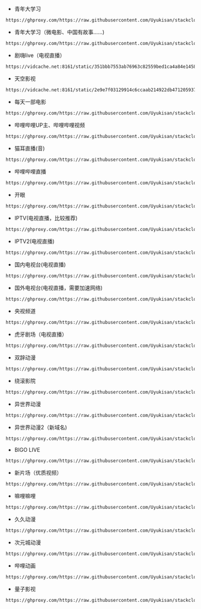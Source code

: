 - 青年大学习
```
https://ghproxy.com/https://raw.githubusercontent.com/Uyukisan/stackcloudtalk/main/source/cyol.xbs
```
- 青年大学习（微电影、中国有故事……)
```
https://ghproxy.com/https://raw.githubusercontent.com/Uyukisan/stackcloudtalk/main/source/cyolv.xbs
```
- 剧嗨live（电视直播）
```
https://vidcache.net:8161/static/351bbb7553ab76963c82559bed1ca4a84e1458c4/julive.xbs
```
- 天空影视
```
https://vidcache.net:8161/static/2e9e7f03129914c6ccaab214922db471205937a4/tkys.xbs
```
- 每天一部电影
```
https://ghproxy.com/https://raw.githubusercontent.com/Uyukisan/stackcloudtalk/main/source/onemovie.xbs
```
- 哔哩哔哩UP主、哔哩哔哩视频
```
https://ghproxy.com/https://raw.githubusercontent.com/Uyukisan/stackcloudtalk/main/source/bilibili.xbs
```
- 猫耳直播(音)
```
https://ghproxy.com/https://raw.githubusercontent.com/Uyukisan/stackcloudtalk/main/source/maoerlive.xbs
```
- 哔哩哔哩直播
```
https://ghproxy.com/https://raw.githubusercontent.com/Uyukisan/stackcloudtalk/main/source/bilibililive.xbs
```
- 开眼
```
https://ghproxy.com/https://raw.githubusercontent.com/Uyukisan/stackcloudtalk/main/source/kaiyan.xbs
```
- IPTV(电视直播，比较推荐)
```
https://ghproxy.com/https://raw.githubusercontent.com/Uyukisan/stackcloudtalk/main/source/IPTV.xbs
```
- IPTV2(电视直播)
```
https://ghproxy.com/https://raw.githubusercontent.com/Uyukisan/stackcloudtalk/main/source/IPTV2.xbs
```
- 国内电视台(电视直播)
```
https://ghproxy.com/https://raw.githubusercontent.com/Uyukisan/stackcloudtalk/main/source/chinatv.xbs
```
- 国外电视台(电视直播，需要加速网络)
```
https://ghproxy.com/https://raw.githubusercontent.com/Uyukisan/stackcloudtalk/main/source/foreigntv.xbs
```
- 央视频道
```
https://ghproxy.com/https://raw.githubusercontent.com/Uyukisan/stackcloudtalk/main/source/cctv.xbs
```
- 虎牙剧场（电视直播）
```
https://ghproxy.com/https://raw.githubusercontent.com/Uyukisan/stackcloudtalk/main/source/huyatv.xbs
```
- 双辞动漫
```
https://ghproxy.com/https://raw.githubusercontent.com/Uyukisan/stackcloudtalk/main/source/scdmfun.xbs
```
- 绕滚影院
```
https://ghproxy.com/https://raw.githubusercontent.com/Uyukisan/stackcloudtalk/main/source/raogun.xbs
```

- 异世界动漫

```
https://ghproxy.com/https://raw.githubusercontent.com/Uyukisan/stackcloudtalk/main/source/ysjdm.xbs
```

- 异世界动漫2（新域名)

```
https://ghproxy.com/https://raw.githubusercontent.com/Uyukisan/stackcloudtalk/main/source/ysjdm2.xbs
```

- BIGO LIVE

```
https://ghproxy.com/https://raw.githubusercontent.com/Uyukisan/stackcloudtalk/main/source/bigo_live.xbs
```

- 新片场（优质视频）

```
https://ghproxy.com/https://raw.githubusercontent.com/Uyukisan/stackcloudtalk/main/source/xinpianchang.xbs
```

- 嘛哩嘛哩

```
https://ghproxy.com/https://raw.githubusercontent.com/Uyukisan/stackcloudtalk/main/source/malimali.xbs
```

- 久久动漫

```
https://ghproxy.com/https://raw.githubusercontent.com/Uyukisan/stackcloudtalk/main/source/995dm.xbs
```

- 次元城动漫

```
https://ghproxy.com/https://raw.githubusercontent.com/Uyukisan/stackcloudtalk/main/source/cycacg.xbs
```

- 哔哩动画

```
https://ghproxy.com/https://raw.githubusercontent.com/Uyukisan/stackcloudtalk/main/source/bilianime.xbs
```

- 量子影视

```
https://ghproxy.com/https://raw.githubusercontent.com/Uyukisan/stackcloudtalk/main/source/lzys.xbs
```

